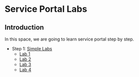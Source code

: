 # Service Portal Labs
## Introduction
In this space, we are going to learn service portal step by step. 
+ Step 1: [Simple Labs](Simple%20Labs)
  - [Lab 1](Simple%20Labs/Lab1.md)
  - [Lab 2](Simple%20Labs/Lab2.md)
  - [Lab 3](Simple%20Labs/Lab3.md)
  - [Lab 4](Simple%20Labs/Lab4.md)
